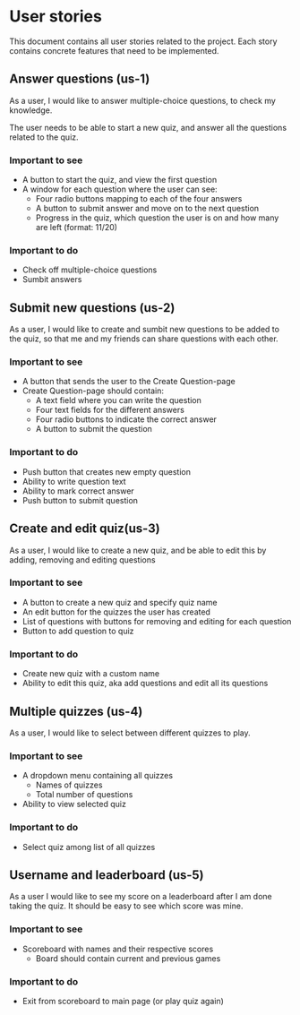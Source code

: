 # User stories

This document contains all user stories related to the project. Each story contains concrete features that need to be implemented.

## Answer questions (us-1)

As a user, I would like to answer multiple-choice questions, to check my knowledge.

The user needs to be able to start a new quiz, and answer all the questions related to the quiz.

### Important to see

- A button to start the quiz, and view the first question
- A window for each question where the user can see:
    - Four radio buttons mapping to each of the four answers
    - A button to submit answer and move on to the next question
    - Progress in the quiz, which question the user is on and how many are left (format: 11/20)

### Important to do

- Check off multiple-choice questions
- Sumbit answers

## Submit new questions (us-2)

As a user, I would like to create and sumbit new questions to be added to the quiz, so that me and my friends can share questions with each other.

### Important to see

- A button that sends the user to the Create Question-page
- Create Question-page should contain:
    - A text field where you can write the question
    - Four text fields for the different answers
    - Four radio buttons to indicate the correct answer
    - A button to submit the question

### Important to do

- Push button that creates new empty question
- Ability to write question text
- Ability to mark correct answer
- Push button to submit question

## Create and edit quiz(us-3)

As a user, I would like to create a new quiz, and be able to edit this by adding, removing and editing questions

### Important to see

- A button to create a new quiz and specify quiz name
- An edit button for the quizzes the user has created
- List of questions with buttons for removing and editing for each question
- Button to add question to quiz

### Important to do

- Create new quiz with a custom name
- Ability to edit this quiz, aka add questions and edit all its questions

## Multiple quizzes (us-4)

As a user, I would like to select between different quizzes to play.

### Important to see

- A dropdown menu containing all quizzes
    - Names of quizzes
    - Total number of questions
- Ability to view selected quiz

### Important to do

- Select quiz among list of all quizzes

## Username and leaderboard (us-5)

As a user I would like to see my score on a leaderboard after I am done taking the quiz. It should be easy to see which score was mine.

### Important to see

- Scoreboard with names and their respective scores
    - Board should contain current and previous games

### Important to do

- Exit from scoreboard to main page (or play quiz again)

